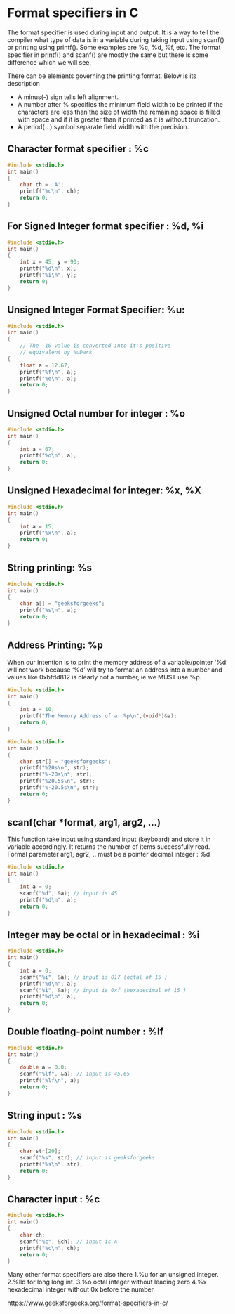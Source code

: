 Format specifiers in C
===


The format specifier is used during input and output. It is a way to tell the compiler what type of data is in a variable during taking input using scanf() or printing using printf(). Some examples are %c, %d, %f, etc.
The format specifier in printf() and scanf() are mostly the same but there is some difference which we will see. 

There can be elements governing the printing format. Below is its description 

* A minus(-) sign tells left alignment.
* A number after % specifies the minimum field width to be printed if the characters are less than the size of width the remaining space is filled with space and if it is greater than it printed as it is without truncation.
* A period( . ) symbol separate field width with the precision.


Character format specifier : %c 
---
```c++
#include <stdio.h>
int main()
{
    char ch = 'A';
    printf("%c\n", ch);
    return 0;
}
```
For Signed Integer format specifier : %d, %i 
---
```c++
#include <stdio.h>
int main()
{
    int x = 45, y = 90;
    printf("%d\n", x);
    printf("%i\n", y);
    return 0;
}
```

Unsigned Integer Format Specifier: %u:
---
```c++
#include <stdio.h>
int main()
{
    // The -10 value is converted into it's positive
    // equivalent by %uDark
{
    float a = 12.67;
    printf("%f\n", a);
    printf("%e\n", a);
    return 0;
}
```

Unsigned Octal number for integer : %o 
---
```c++
#include <stdio.h>
int main()
{
    int a = 67;
    printf("%o\n", a);
    return 0;
}
```

Unsigned Hexadecimal for integer: %x, %X 
---
```c++
#include <stdio.h>
int main()
{
    int a = 15;
    printf("%x\n", a);
    return 0;
}
```

String printing: %s 
---
```c++
#include <stdio.h>
int main()
{
    char a[] = "geeksforgeeks";
    printf("%s\n", a);
    return 0;
}
```
 

Address Printing: %p
---
When our intention is to print the memory address of a variable/pointer ‘%d’ will not work because ‘%d’ will try to format an address into a number and values like 0xbfdd812 is clearly not a number, ie we MUST use %p.
```c++
#include <stdio.h>
int main()
{
    int a = 10;
    printf("The Memory Address of a: %p\n",(void*)&a);
    return 0;
}
```

```c++
#include <stdio.h>
int main()
{
    char str[] = "geeksforgeeks";
    printf("%20s\n", str);
    printf("%-20s\n", str);
    printf("%20.5s\n", str);
    printf("%-20.5s\n", str);
    return 0;
}
```
 
scanf(char *format, arg1, arg2, …)
---
This function take input using standard input (keyboard) and store it in variable accordingly. It returns the number of items successfully read. Formal parameter arg1, agr2, .. must be a pointer
decimal integer : %d 
```c++
#include <stdio.h>
int main()
{
    int a = 0;
    scanf("%d", &a); // input is 45
    printf("%d\n", a);
    return 0;
}
```



Integer may be octal or in hexadecimal : %i 
----
```c++
#include <stdio.h>
int main()
{
    int a = 0;
    scanf("%i", &a); // input is 017 (octal of 15 )
    printf("%d\n", a);
    scanf("%i", &a); // input is 0xf (hexadecimal of 15 )
    printf("%d\n", a);
    return 0;
}
```

Double floating-point number : %lf 
---
```c++
#include <stdio.h>
int main()
{
    double a = 0.0;
    scanf("%lf", &a); // input is 45.65
    printf("%lf\n", a);
    return 0;
}
```

String input : %s 
---
```c++
#include <stdio.h>
int main()
{
    char str[20];
    scanf("%s", str); // input is geeksforgeeks
    printf("%s\n", str);
    return 0;
}
``` 

Character input : %c 
----
```c++
#include <stdio.h>
int main()
{
    char ch;
    scanf("%c", &ch); // input is A
    printf("%c\n", ch);
    return 0;
}
```
Many other format specifiers are also there 
1.%u for an unsigned integer. 
2.%lld for long long int. 
3.%o octal integer without leading zero 
4.%x hexadecimal integer without 0x before the number




https://www.geeksforgeeks.org/format-specifiers-in-c/
